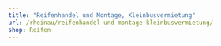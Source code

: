```yaml
---
title: "Reifenhandel und Montage, Kleinbusvermietung"
url: /rheinau/reifenhandel-und-montage-kleinbusvermietung/
shop: Reifen
---
```

